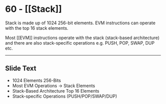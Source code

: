 # 60 - [[Stack]]

Stack is made up of 1024 256-bit elements. EVM instructions can operate with the top 16 stack elements. 

Most [[EVM]] instructions operate with the stack (stack-based architecture) and there are also stack-specific operations e.g. PUSH, POP, SWAP, DUP etc.

___
## Slide Text
- 1024 Elements 256-Bits
- Most EVM Operations -> Stack Elements
- Stack-Based Architecture Top 16 Elements
- Stack-specific Operations (PUSH/POP/SWAP/DUP) 

